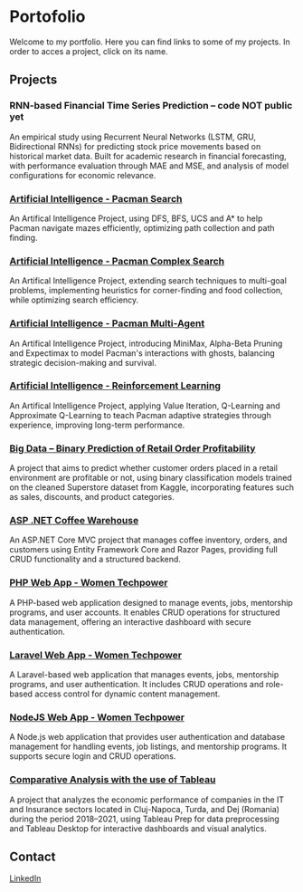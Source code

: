 # Portofolio
Welcome to my portfolio. Here you can find links to some of my projects.
In order to acces a project, click on its name.

## Projects
### RNN-based Financial Time Series Prediction – code NOT public yet
An empirical study using Recurrent Neural Networks (LSTM, GRU, Bidirectional RNNs) for predicting stock price movements based on historical market data. Built for academic research in financial forecasting, with performance evaluation through MAE and MSE, and analysis of model configurations for economic relevance.
### [Artificial Intelligence - Pacman Search](https://github.com/Alexandra-Nanu/AI--Project_2.git)
An Artifical Intelligence Project, using DFS, BFS, UCS and A* to help Pacman navigate mazes efficiently, optimizing path collection and path finding.
### [Artificial Intelligence - Pacman Complex Search](https://github.com/Alexandra-Nanu/AI--Project_3.git)
An Artifical Intelligence Project, extending search techniques to multi-goal problems, implementing heuristics for corner-finding and food collection, while optimizing search efficiency.
### [Artificial Intelligence - Pacman Multi-Agent](https://github.com/Alexandra-Nanu/AI--Project_4.git)
An Artifical Intelligence Project, introducing MiniMax, Alpha-Beta Pruning and Expectimax to model Pacman's interactions with ghosts, balancing strategic decision-making and survival.
### [Artificial Intelligence - Reinforcement Learning](https://github.com/Alexandra-Nanu/AI--Project_5.git)
An Artifical Intelligence Project, applying Value Iteration, Q-Learning and Approximate Q-Learning to teach Pacman adaptive strategies through experience, improving long-term performance.
### [Big Data – Binary Prediction of Retail Order Profitability](https://github.com/Alexandra-Nanu/BIG--Order_Profitability.git)
A project that aims to predict whether customer orders placed in a retail environment are profitable or not, using binary classification models trained on the cleaned Superstore dataset from Kaggle, incorporating features such as sales, discounts, and product categories.
### [ASP .NET Coffee Warehouse](https://github.com/Alexandra-Nanu/Poiect_cafea.git)
An ASP.NET Core MVC project that manages coffee inventory, orders, and customers using Entity Framework Core and Razor Pages, providing full CRUD functionality and a structured backend.
### [PHP Web App - Women Techpower](https://github.com/Alexandra-Nanu/WEB__Project1.git)
A PHP-based web application designed to manage events, jobs, mentorship programs, and user accounts. It enables CRUD operations for structured data management, offering an interactive dashboard with secure authentication.
### [Laravel Web App - Women Techpower](https://github.com/Alexandra-Nanu/laravel.git)
A Laravel-based web application that manages events, jobs, mentorship programs, and user authentication. It includes CRUD operations and role-based access control for dynamic content management.
### [NodeJS Web App - Women Techpower](https://github.com/Alexandra-Nanu/WEB__nodejs.git)
A Node.js web application that provides user authentication and database management for handling events, job listings, and mentorship programs. It supports secure login and CRUD operations.
### [Comparative Analysis with the use of Tableau](https://github.com/Alexandra-Nanu/BI--Tableau.git)
A project that analyzes the economic performance of companies in the IT and Insurance sectors located in Cluj-Napoca, Turda, and Dej (Romania) during the period 2018–2021, using Tableau Prep for data preprocessing and Tableau Desktop for interactive dashboards and visual analytics.

## Contact
[LinkedIn](https://www.linkedin.com/in/alexandra-nanu-088a712b9/)

